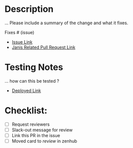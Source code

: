 # Description

... Please include a summary of the change and what it fixes.

Fixes # (issue)

* [Issue Link]()
* [Janis Related Pull Request Link]()

# Testing Notes

... how can this be tested ?

* [Deployed Link]()

# Checklist:
- [ ] Request reviewers
- [ ] Slack-out message for review
- [ ] Link this PR in the issue
- [ ] Moved card to *review* in zenhub
